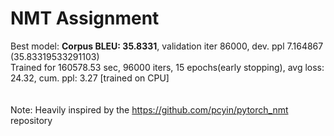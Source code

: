 # NMT Assignment
Best model: **Corpus BLEU: 35.8331**, validation iter 86000, dev. ppl 7.164867<br>
(35.83319533291103)<br>
Trained for 160578.53 sec, 96000 iters, 15 epochs(early stopping), avg loss: 24.32, cum. ppl: 3.27 [trained on CPU]<br>
<br>
<br>
Note: Heavily inspired by the https://github.com/pcyin/pytorch_nmt repository
